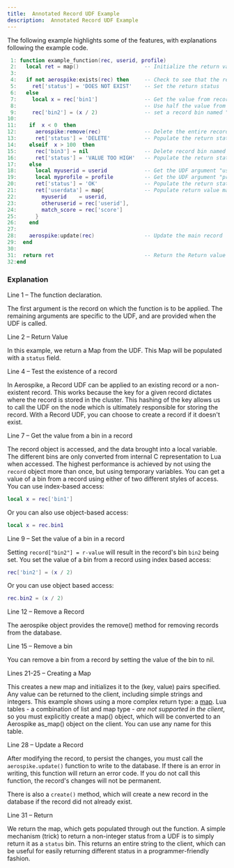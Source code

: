 ```yaml
---
title:  Annotated Record UDF Example
description:  Annotated Record UDF Example
---
```


The following example highlights some of the features, with explanations following the example code.

```lua
 1: function example_function(rec, userid, profile)
 2:   local ret = map()                     -- Initialize the return value (a map)
 3:
 4:   if not aerospike:exists(rec) then     -- Check to see that the record exists
 5:     ret['status'] = 'DOES NOT EXIST'    -- Set the return status
 6:   else
 7:     local x = rec['bin1']               -- Get the value from record bin named "bin1"
 8:                                         -- Use half the value from bin1 to
 9:     rec['bin2'] = (x / 2)               -- set a record bin named "bin2"
10:
11:    if  x < 0  then
12:      aerospike:remove(rec)              -- Delete the entire record
13:      ret['status'] = 'DELETE'           -- Populate the return status
14:    elseif  x > 100  then
15:      rec['bin3'] = nil                  -- Delete record bin named "bin3"
16:      ret['status'] = 'VALUE TOO HIGH'   -- Populate the return status
17:    else
18:      local myuserid = userid            -- Get the UDF argument "userid"
19:      local myprofile = profile          -- Get the UDF argument "profile"
20:      ret['status'] = 'OK'               -- Populate the return status
21:      ret['userdata'] = map{             -- Populate return value map
22:        myuserid    = userid,
23:        otheruserid = rec['userid'],
24:        match_score = rec['score']
25:      }
26:    end
27:
28:    aerospike:update(rec)                -- Update the main record
29:  end
30:
31:  return ret                             -- Return the Return value and/or status
32:end
```

### Explanation

Line 1 – The function declaration. 

The first argument is the record on which the function is to be applied. The remaining arguments are specific to the UDF, and are provided when the UDF is called.

Line 2 – Return Value

In this example, we return a Map from the UDF. This Map will be populated with a `status` field.

Line 4 – Test the existence of a record

In Aerospike, a Record UDF can be applied to an existing record or a non-existent record. This works because the key for a given record dictates where the record is stored in the cluster. This hashing of the key allows us to call the UDF on the node which is ultimately responsible for storing the record. With a Record UDF, you can choose to create a record if it doesn't exist.

Line 7 – Get the value from a bin in a record

The record object is accessed, and the data brought into a local variable. The different bins are only converted from internal C representation to Lua when accessed. The highest performance is achieved by not using the `record` object more than once, but using temporary variables.  You can get a value of a bin from a record using either of two different styles of access.  You can use index-based access:
```lua
local x = rec['bin1']
```
Or you can also use object-based access:
```lua
local x = rec.bin1
```
Line 9 – Set the value of a bin in a record

Setting ```record["bin2"] = r-value``` will result in the record's bin `bin2` being set.  You set the value of a bin from a record using index based access:
```lua
rec['bin2'] = (x / 2)
```
Or you can use object based access:
```lua
rec.bin2 = (x / 2)
```
Line 12 – Remove a Record

The aerospike object provides the remove() method for removing records from the database.

Line 15 – Remove a bin

You can remove a bin from a record by setting the value of the bin to nil.

Lines 21-25 – Creating a Map

This creates a new map and initializes it to the (key, value) pairs specified.  Any value can be returned to the client, including simple strings and integers. This example shows using a more complex return type: a [map](api/map.html). Lua tables - a combination of list and map type - *are not supported in the client*, so you must explicitly create a map() object, which will be converted to an Aerospike as_map() object on the client. You can use any name for this table.

Line 28 – Update a Record

After modifying the record, to persist the changes, you must call the `aerospike.update()` function to write to the database. If there is an error in writing, this function will return an error code. If you do not call this function, the record's changes will not be permanent. 

There is also a `create()` method, which will create a new record in the database if the record did not already exist.

Line 31 – Return

We return the map, which gets populated through out the function.  A simple mechanism (trick) to return a non-integer status from a UDF is to simply return it as a `status` bin. This returns an entire string to the client, which can be useful for easily returning different status in a programmer-friendly fashion.

